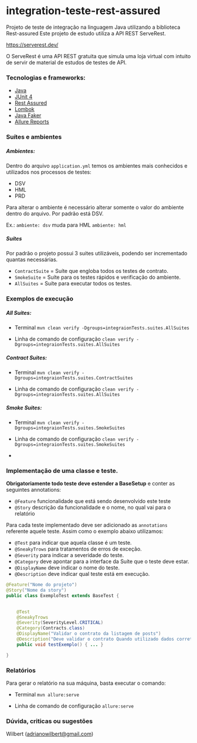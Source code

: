 # integration-teste-rest-assured
Projeto de teste de integração na linguagem Java utilizando a biblioteca Rest-assured
Este projeto de estudo utiliza a API REST ServeRest.

https://serverest.dev/

O ServeRest é uma API REST gratuita que simula uma loja virtual com intuito de servir de material de estudos de testes de API.

### Tecnologias e frameworks:

- [Java](https://www.java.com/pt_BR/)
- [JUnit 4](https://junit.org/junit4/)
- [Rest Assured](http://rest-assured.io/)
- [Lombok](https://projectlombok.org/)
- [Java Faker](https://github.com/DiUS/java-faker)
- [Allure Reports](https://docs.qameta.io/allure/)


### Suítes e ambientes

##### Ambientes:

Dentro do arquivo `application.yml` temos os ambientes mais conhecidos e utilizados nos processos de testes:

- DSV
- HML
- PRD

Para alterar o ambiente é necessário alterar somente o valor do ambiente dentro do arquivo. Por padrão está DSV.

Ex.: `ambiente: dsv` muda para HML `ambiente: hml`

##### Suítes

Por padrão o projeto possui 3 suites utilizáveis, podendo ser incrementado quantas necessárias.

- `ContractSuite` = Suíte que engloba todos os testes de contrato.
- `SmokeSuite` = Suíte para os testes rápidos e verificação do ambiente.
- `AllSuites` = Suíte para executar todos os testes.


### Exemplos de execução

##### All Suites:

- Terminal
`mvn clean verify -Dgroups=integraionTests.suites.AllSuites`

- Linha de comando de configuração
`clean verify -Dgroups=integraionTests.suites.AllSuites`

##### Contract Suites:

- Terminal
  `mvn clean verify -Dgroups=integraionTests.suites.ContractSuites`

- Linha de comando de configuração
  `clean verify -Dgroups=integraionTests.suites.AllSuites`


##### Smoke Suites:

- Terminal
  `mvn clean verify -Dgroups=integraionTests.suites.SmokeSuites`

- Linha de comando de configuração
  `clean verify -Dgroups=integraionTests.suites.SmokeSuites`
- 

### Implementação de uma classe e teste.

**Obrigatoriamente todo teste deve estender a BaseSetup** e conter as seguintes annotations:

- `@Feature` funcionalidade que está sendo desenvolvido este teste
- `@Story` descrição da funcionalidade e o nome, no qual vai para o relatório

Para cada teste implementado deve ser adicionado as `annotations` referente aquele teste.
Assim como o exemplo abaixo utilizamos:


- `@Test` para indicar que aquela classe é um teste.
- `@SneakyTrows` para tratamentos de erros de exceção.
- `@Severity` para indicar a severidade do teste.
- `@Category` deve apontar para a interface da Suíte que o teste deve estar.
- `@DisplayName` deve indicar o nome do teste.
- `@Description` deve indicar qual teste está em execução.


```java
@Feature("Nome do projeto")
@Story("Nome da story")
public class ExemploTest extends BaseTest {
    

    @Test
    @SneakyTrows
    @Severity(SeverityLevel.CRITICAL)
    @Category(Contracts.class)
    @DisplayName("Validar o contrato da listagem de posts")
    @Description("Deve validar o contrato Quando utilizado dados corretos")
    public void testExemplo() { ... }

}
```

### Relatórios

Para gerar o relatório na sua máquina, basta executar o comando:

- Terminal
  `mvn allure:serve`

- Linha de comando de configuração
  `allure:serve`

  
### Dúvida, criticas ou sugestões

Wilbert (adrianowilbert@gmail.com)
